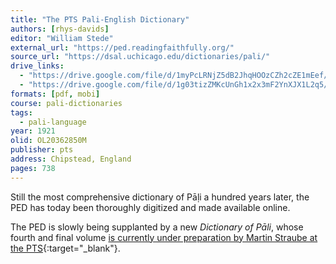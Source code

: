 ```yaml
---
title: "The PTS Pali-English Dictionary"
authors: [rhys-davids]
editor: "William Stede"
external_url: "https://ped.readingfaithfully.org/"
source_url: "https://dsal.uchicago.edu/dictionaries/pali/"
drive_links:
  - "https://drive.google.com/file/d/1myPcLRNjZ5dB2JhqHOOzCZh2cZE1mEef/view?usp=drivesdk"
  - "https://drive.google.com/file/d/1g03tizZMKcUnGh1x2x3mF2YnXJX1L2q5/view?usp=drivesdk"
formats: [pdf, mobi]
course: pali-dictionaries
tags:
  - pali-language
year: 1921
olid: OL20362850M
publisher: pts
address: Chipstead, England
pages: 738
---
```


Still the most comprehensive dictionary of Pāḷi a hundred years later, the PED has today been thoroughly digitized and made available online.

The PED is slowly being supplanted by a new *Dictionary of Pāli*, whose fourth and final volume [is currently under preparation by Martin Straube at the PTS](http://palitext.com/subpages/proj.htm){:target="_blank"}.
